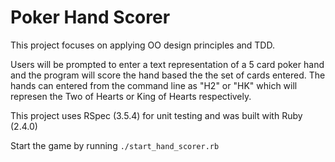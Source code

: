 # Poker Hand Scorer

This project focuses on applying OO design principles and TDD.

Users will be prompted to enter a text representation of a 5 card poker hand and 
the program will score the hand based the the set of cards entered. The hands can
entered from the command line as "H2" or "HK" which will represen the Two of Hearts
or King of Hearts respectively.

This project uses RSpec (3.5.4) for unit testing and was built with Ruby (2.4.0)

Start the game by running  `./start_hand_scorer.rb`